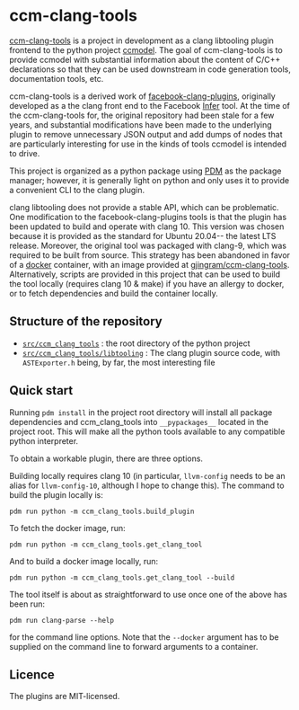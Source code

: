 ccm-clang-tools
======================

[ccm-clang-tools](https://github.com/gjingram/clang_tools) is a project in development as a clang libtooling plugin frontend to the python project [ccmodel](https://github.com/gjingram/ccmodel). The goal of ccm-clang-tools is to provide ccmodel with substantial information about the content of C/C++ declarations so that they can be used downstream in code generation tools, documentation tools, etc.

ccm-clang-tools is a derived work of [facebook-clang-plugins](https://github.com/facebook/facebook-clang-plugins), originally developed as a the clang front end to the Facebook [Infer](https://github.com/facebook/infer) tool. At the time of the ccm-clang-tools for, the original repository had been stale for a few years, and substantial modifications have been made to the underlying plugin to remove unnecessary JSON output and add dumps of nodes that are particularly interesting for use in the kinds of tools ccmodel is intended to drive.

This project is organized as a python package using [PDM](https://pypi.org/project/pdm/) as the package manager; however, it is generally light on python and only uses it to provide a convenient CLI to the clang plugin.

clang libtooling does not provide a stable API, which can be problematic. One modification to the facebook-clang-plugins tools is that the plugin has been updated to build and operate with clang 10. This version was chosen because it is provided as the standard for Ubuntu 20.04-- the latest LTS release. Moreover, the original tool was packaged with clang-9, which was required to be built from source. This strategy has been abandoned in favor of a [docker](https://www.docker.com/) container, with an image provided at [gjingram/ccm-clang-tools](https://hub.docker.com/repository/docker/gjingram/ccm-clang-tools). Alternatively, scripts are provided in this project that can be used to build the tool locally (requires clang 10 & make) if you have an allergy to docker, or to fetch dependencies and build the container locally.

Structure of the repository
---------------------------

- [`src/ccm_clang_tools`](https://github.com/gjingram/clang_tools/tree/master/src/ccm_clang_tools) : the root directory of the python project
- [`src/ccm_clang_tools/libtooling`](https://github.com/gjingram/clang_tools/tree/master/src/ccm_clang_tools/libtooling) : The clang plugin source code, with `ASTExporter.h` being, by far, the most interesting file

Quick start
-----------

Running `pdm install` in the project root directory will install all package dependencies and ccm\_clang\_tools into `__pypackages__` located in the project root. This will make all the python tools available to any compatible python interpreter.

To obtain a workable plugin, there are three options.

Building locally requires clang 10 (in particular, `llvm-config` needs to be an alias for `llvm-config-10`, although I hope to change this). The command to build the plugin locally is:

    pdm run python -m ccm_clang_tools.build_plugin

To fetch the docker image, run:

    pdm run python -m ccm_clang_tools.get_clang_tool

And to build a docker image locally, run:

    pdm run python -m ccm_clang_tools.get_clang_tool --build

The tool itself is about as straightforward to use once one of the above has been run:

    pdm run clang-parse --help

for the command line options. Note that the `--docker` argument has to be supplied on the command line to forward arguments to a container.

Licence
-------

The plugins are MIT-licensed.
